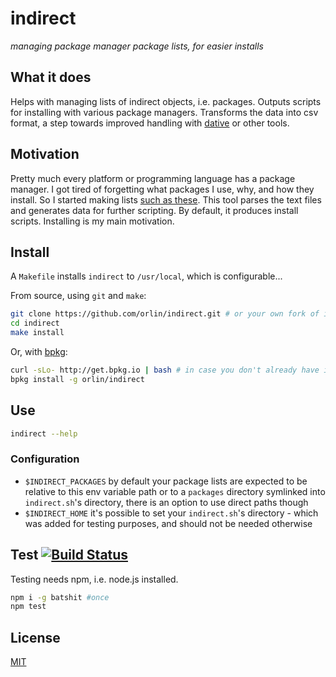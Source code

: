 # indirect

*managing package manager package lists, for easier installs*

## What it does

Helps with managing lists of indirect objects, i.e. packages.
Outputs scripts for installing with various package managers.
Transforms the data into csv format, a step towards improved handling with [dative](https://github.com/orlin/dative) or other tools.

## Motivation

Pretty much every platform or programming language has a package manager.
I got tired of forgetting what packages I use, why, and how they install.
So I started making lists [such as these](https://github.com/orlin/dots/tree/master/install/packages).
This tool parses the text files and generates data for further scripting.
By default, it produces install scripts. Installing is my main motivation.

## Install

A `Makefile` installs `indirect` to `/usr/local`, which is configurable...

From source, using `git` and `make`:

```sh
git clone https://github.com/orlin/indirect.git # or your own fork of it
cd indirect
make install
```

Or, with [bpkg](http://www.bpkg.io):

```sh
curl -sLo- http://get.bpkg.io | bash # in case you don't already have it
bpkg install -g orlin/indirect
```

## Use

```sh
indirect --help
```

### Configuration

* `$INDIRECT_PACKAGES` by default your package lists are expected to be relative to this env variable path or to a `packages` directory symlinked into `indirect.sh`'s directory, there is an option to use direct paths though
* `$INDIRECT_HOME` it's possible to set your `indirect.sh`'s directory - which was added for testing purposes, and should not be needed otherwise

## Test [![Build Status](https://img.shields.io/travis/orlin/indirect.svg?style=flat)](http://travis-ci.org/orlin/indirect)

Testing needs npm, i.e. node.js installed.

```sh
npm i -g batshit #once
npm test
```

## License

[MIT](http://orlin.mit-license.org)
